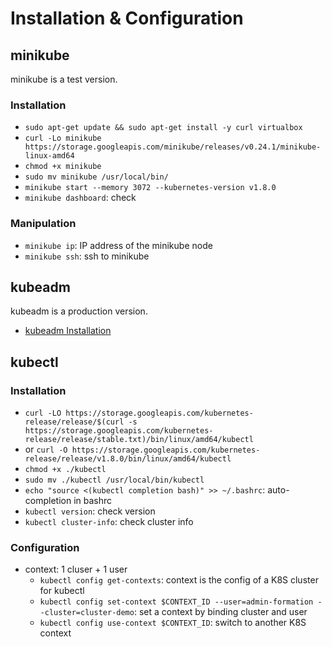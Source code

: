 # Installation & Configuration

## minikube
minikube is a test version.
### Installation
- `sudo apt-get update && sudo apt-get install -y curl virtualbox`
- `curl -Lo minikube https://storage.googleapis.com/minikube/releases/v0.24.1/minikube-linux-amd64`
- `chmod +x minikube`
- `sudo mv minikube /usr/local/bin/`
- `minikube start --memory 3072 --kubernetes-version v1.8.0`
- `minikube dashboard`: check

### Manipulation
- `minikube ip`: IP address of the minikube node
- `minikube ssh`: ssh to minikube

## kubeadm
kubeadm is a production version.
- [kubeadm Installation](kubeadm/README.md)

## kubectl
### Installation
- `curl -LO https://storage.googleapis.com/kubernetes-release/release/$(curl -s https://storage.googleapis.com/kubernetes-release/release/stable.txt)/bin/linux/amd64/kubectl`
- or `curl -O https://storage.googleapis.com/kubernetes-release/release/v1.8.0/bin/linux/amd64/kubectl`
- `chmod +x ./kubectl`
- `sudo mv ./kubectl /usr/local/bin/kubectl`
- `echo "source <(kubectl completion bash)" >> ~/.bashrc`: auto-completion in bashrc
- `kubectl version`: check version
- `kubectl cluster-info`: check cluster info

### Configuration
- context: 1 cluser + 1 user
  - `kubectl config get-contexts`: context is the config of a K8S cluster for kubectl
  - `kubectl config set-context $CONTEXT_ID --user=admin-formation --cluster=cluster-demo`: set a context by binding cluster and user
  - `kubectl config use-context $CONTEXT_ID`: switch to another K8S context

